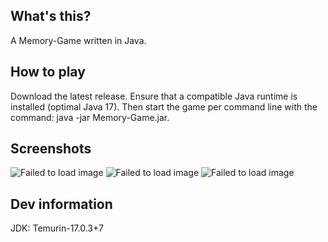 ## What's this?

A Memory-Game written in Java.

## How to play

Download the latest release. Ensure that a compatible Java runtime is installed (optimal Java 17). Then start the game
per command line with the command: java -jar Memory-Game.jar.

## Screenshots

![Failed to load image](https://i.ibb.co/tXMzYzF/menu.png)
![Failed to load image](https://i.ibb.co/2gWPSss/game.png)
![Failed to load image](https://i.ibb.co/k8wrMJP/win.png)

## Dev information

JDK: Temurin-17.0.3+7
